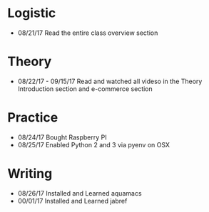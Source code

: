 # Logistic

* 08/21/17 Read the entire class overview section 

# Theory

* 08/22/17 - 09/15/17 Read and watched all videso in the Theory Introduction section and e-commerce section

# Practice

* 08/24/17 Bought Raspberry PI
* 08/25/17 Enabled Python 2 and 3 via pyenv on OSX

# Writing

* 08/26/17 Installed and Learned aquamacs
* 00/01/17 Installed and Learned jabref

